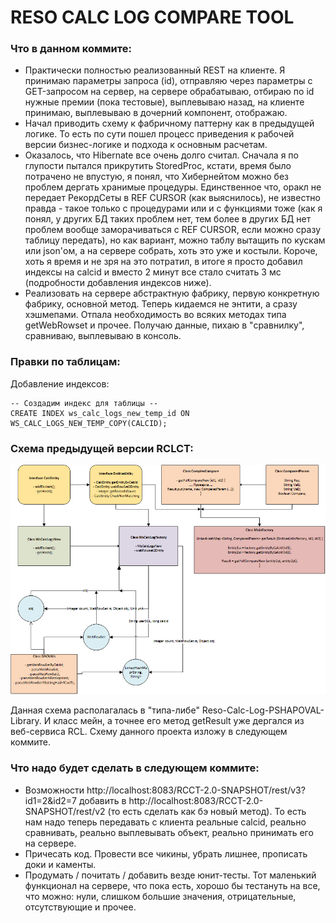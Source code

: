 # RESO CALC LOG COMPARE TOOL


### Что в данном коммите:

* Практически полностью реализованный REST на клиенте. Я принимаю параметры запроса (id), отправляю через параметры с GET-запросом на сервер, на сервере обрабатываю, отбираю по id нужные премии (пока тестовые), выплевываю назад, на клиенте принимаю, выплевываю в дочерний компонент, отображаю.
* Начал приводить схему к фабричному паттерну как в предыдущей логике. То есть по сути пошел процесс приведения к рабочей версии бизнес-логике и подхода к основным расчетам.
* Оказалось, что Hibernate все очень долго считал. Сначала я по глупости пытался прикрутить StoredProc, кстати, время было потрачено не впустую, я понял, что Хибернейтом можно без проблем дергать хранимые процедуры. Единственное что, оракл не передает РекордСеты в REF CURSOR (как выяснилось), не известно правда - такое только с процедурами или и с функциями тоже (как я понял, у других БД таких проблем нет, тем более в других БД нет проблем вообще заморачиваться с REF CURSOR, если можно сразу таблицу передать), но как вариант, можно таблу вытащить по кускам или json'ом, а на сервере собрать, хоть это уже и костыли. Короче, хоть я время и не зря на это потратил, в итоге я просто добавил индексы на calcid и вместо 2 минут все стало считать 3 мс (подробности добавления индексов ниже).
* Реализовать на сервере абстрактную фабрику, первую конкретную фабрику, основной метод. Теперь кидаемся не энтити, а сразу хэшмепами. Отпала необходимость во всяких методах типа getWebRowset и прочее. Получаю данные, пихаю в "сравнилку", сравниваю, выплевываю в консоль.


### Правки по таблицам:

Добавление индексов:

```
-- Создадим индекс для таблицы --
CREATE INDEX ws_calc_logs_new_temp_id ON WS_CALC_LOGS_NEW_TEMP_COPY(CALCID);
```

### Схема предыдущей версии RCLCT:
![screenshot](image.png)

Данная схема располагалась в "типа-либе" Reso-Calc-Log-PSHAPOVAL-Library. И класс мейн, а точнее его метод getResult уже дергался из веб-сервиса RCL. Схему данного проекта изложу в следующем коммите.


### Что надо будет сделать в следующем коммите:

* Возможности http://localhost:8083/RCCT-2.0-SNAPSHOT/rest/v3?id1=2&id2=7 добавить в http://localhost:8083/RCCT-2.0-SNAPSHOT/rest/v2 (то есть сделать как бэ новый метод). То есть нам надо теперь передавать с клиента реальные calcid, реально сравнивать, реально выплевывать объект, реально принимать его на сервере.
* Причесать код. Провести все чикины, убрать лишнее, прописать доки и каменты.
* Продумать / почитать / добавить везде юнит-тесты. Тот маленький функционал на сервере, что пока есть, хорошо бы тестануть на все, что можно: нули, слишком большие значения, отрицательные, отсутствующие и прочее. 












